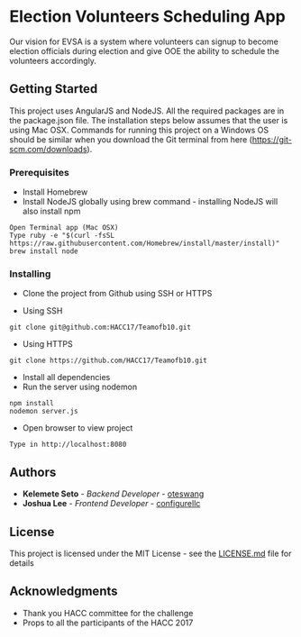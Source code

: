 # Election Volunteers Scheduling App

Our vision for EVSA is a system where volunteers can signup to become election officials during election and give OOE the ability to schedule the volunteers accordingly.

## Getting Started

This project uses AngularJS and NodeJS. All the required packages are in the package.json file. The installation steps below assumes that the user is using Mac OSX. Commands for running this project on a Windows OS should be similar when you download the Git terminal from here (<https://git-scm.com/downloads>).

### Prerequisites

* Install Homebrew
* Install NodeJS globally using brew command - installing NodeJS will also install npm

```
Open Terminal app (Mac OSX)
Type ruby -e "$(curl -fsSL https://raw.githubusercontent.com/Homebrew/install/master/install)"
brew install node
```

### Installing

* Clone the project from Github using SSH or HTTPS


* Using SSH

```
git clone git@github.com:HACC17/Teamofb10.git
```

* Using HTTPS

```
git clone https://github.com/HACC17/Teamofb10.git
```

* Install all dependencies
* Run the server using nodemon

```
npm install
nodemon server.js 
```

* Open browser to view project

```
Type in http://localhost:8080
```

## Authors

* **Kelemete Seto** - *Backend Developer* - [oteswang](https://github.com/oteswang)
* **Joshua Lee** - *Frontend Developer* - [configurellc](https://github.com/configurellc)

## License

This project is licensed under the MIT License - see the [LICENSE.md](LICENSE.md) file for details

## Acknowledgments

* Thank you HACC committee for the challenge
* Props to all the participants of the HACC 2017
